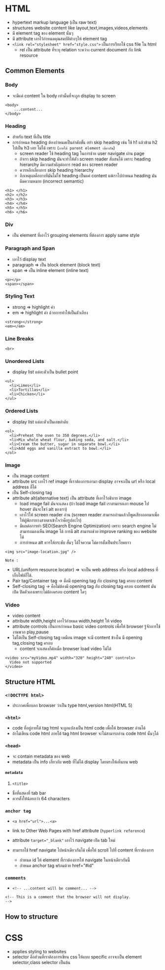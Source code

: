# HTML

- hypertext markup language (เป็น raw text)
- structures website content like layout,text,images,videos,elements
- มี element tag ของ element นั้นๆ
- มี attribute เอาไว้กำหนดคุณสมบัติต่างๆให้ element tag
- `<link rel="stylesheet" href="style.css">` เป็นการเรียกใช้ css file ใน html
  - rel เป็น attribute ที่ระบุ relation ระหว่าง current document กับ link resource

## Common Elements

### Body

- จะมีแค่ content ใน body เท่านั้นที่จะถูก display to screen

```
<body>
    ...content...
</body>
```

### Heading

- สำหรับ text ที่เป็น title
- การกำหนด heading ต้องกำหนดเป็นลำดับขั้น อย่า skip heading เช่น ใช้ h1 แล้วข้าม h2 ไปเป็น h3 เลย ไม่ได้ เพราะ (`ภายใต้ parent element เดียวกัน`)
  - screen reader ใช้ heading tag ในการช่วย user navigate ผ่าน page
  - ถ้าเรา skip heading มันจะทำให้ตัว screen reader สับสนได้ เพราะ heading hierarchy มีความสำคัญต่อการ read ของ screen reader
  - ควรหลีกเลี่ยงการ skip heading hierarchy
  - อีกเหตุผลคือบางทีมันไม่ใช่ heading เป็นแค่ content แต่เราไปกำหนด heading มันผิดความหมาย (incorrect semantic)

```
<h1> </h1>
<h2> </h2>
<h3> </h3>
<h4> </h4>
<h5> </h5>
<h6> </h6>
```

### Div

- เป็น element ที่เอาไว้ grouping elements ที่ต้องการ apply same style

### Paragraph and Span

- เอาไว้ display text
- paragraph => เป็น block element (block text)
- span => เป็น inline element (inline text)

```
<p></p>
<span></span>
```

### Styling Text

- strong => highlight คำ
- em => highlight คำ ด้วยการทำให้เป็นตัวเอียง

```
<strong></strong>
<em></em>
```

### Line Breaks

```
<br>
```

### Unordered Lists

- display list แต่ละตัวเป็น bullet point

```
<ul>
  <li>Limes</li>
  <li>Tortillas</li>
  <li>Chicken</li>
</ul>
```

### Ordered Lists

- display list แต่ละตัวเป็นเลขลำดับ

```
<ol>
  <li>Preheat the oven to 350 degrees.</li>
  <li>Mix whole wheat flour, baking soda, and salt.</li>
  <li>Cream the butter, sugar in separate bowl.</li>
  <li>Add eggs and vanilla extract to bowl.</li>
</ol>
```

### Image

- เป็น image content
- attribute src เอาไว้ ref image ที่เราต้องการเอามา display อาจจะเป็น url หรือ local address ก็ได้
- เป็น Self-closing tag
- attribute alt(alternative text) เป็น attribute ที่เอาไว้อธิบาย image
  - load image fail มันจะแสดง (ถ้า load image fail เราสามารถเอา mouse ไป hover มันจะโชว์ alt ของเรา)
  - เอาไว้ให้ screen reader อ่าน (screen reader สามารถอ่านแล้วก็พูดเสียงออกมาเพื่อให้ผู้พิการทางสายตาเข้าใจว่าคือรูปอะไร)
  - มีผลต่อการทำ SEO(Search Engine Optimization) เพราะ search engine ไม่สามารถมองเห็น image ได้ การมี alt สามารถช่วย improve ranking ของ website ได้
  - การกำหนด alt ควรให้กระชับ สั้นๆ ได้ใจความ ไม่ควรตั้งเป็นประโยคยาว

```
<img src="image-location.jpg" />
```

`Note :`

- URL(uniform resource locator) => จะเป็น web address หรือ local address ที่เก็บไฟล์ก็ได้.
- Pair tag/Container tag -> คือมี opening tag กับ closing tag ครอบ content
- Self-closing tag -> คือไม่ต้องมี opening tag กับ closing tag ครอบ content มันเปิด ปิดตัวเองเพราะไม่ต้องครอบ content ใดๆ

### Video

- video content
- attribute width,height เอาไว้กำหนด width,height ให้ video
- attribute controls เป็นการกำหนด basic video controls เพื่อให้ browser รู้จักการใช้งานพวก play,pause
- ไม่ได้เป็น Self-closing tag เหมือน image จะมี content ข้างใน มี opening tag,closing tag ครอบ
  - content จะแสดงก็ต่อเมื่อ browser load video ไม่ได้

```
<video src="myVideo.mp4" width="320" height="240" controls>
  Video not supported
</video>
```

## Structure HTML

### `<!DOCTYPE html>`

- ประกาศเพื่อบอก browser ว่าเป็น type html,version html(HTML 5)

### `<html>`

- code ที่อยู่ภายใต้ tag html จะถูกแปลงเป็น html code เพื่อให้ browser อ่านได้
- ถ้าไม่เขียน code html ภายใต้ tag html browser จะไม่สามารถอ่าน code html นั้นๆได้

### `<head>`

- จะ contain metadata ของ web
- metadata เป็น info เกี่ยวกับ web ที่ไม่ได้ display โดยตรงให้เห็นบน web

#### `metadata`

1. `<title>`

- ชื่อที่แสดงที่ tab bar
- ควรตั้งให้น้อยกว่า 64 characters

### `anchor tag`

- `<a href="url">...<a>`
- link to Other Web Pages with href attribute (`hyperlink reference`)
- attribute `target="_blank"` เอาไว้ navigate เปิด tab ใหม่
- สามารถใช้ href navigate ไปหน้าเดียวกันได้ เพื่อให้ scroll ไปที่ content ที่เราต้องการ

  - กำหนด id ให้ element ที่เราต้องการให้ navigate ในหน้าเดียวกันนี้
  - กำหนด anchor tag พร้อมด้วย href="#id"

### `comments`

- `<!-- ...content will be comment... -->`

```
<!-- This is a comment that the browser will not display.
-->
```

## How to structure

# CSS

- applies styling to websites
- selector คือส่วนที่เราต้องการเขียน css ให้แบบ specific อาจจะเป็น element selector,class selector เป็นต้น
